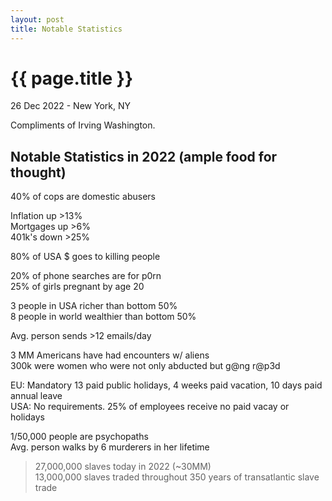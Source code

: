 ```yaml
---
layout: post
title: Notable Statistics
---
```


{{ page.title }}
================

<p class="meta">26 Dec 2022 - New York, NY</p>


Compliments of Irving Washington.


## Notable Statistics in 2022 (ample food for thought)
40% of cops are domestic abusers

Inflation up >13%  
Mortgages up >6%  
401k's down >25%

80% of USA $ goes to killing people

20% of phone searches are for p0rn  
25% of girls pregnant by age 20

3 people in USA richer than bottom 50%  
8 people in world wealthier than bottom 50%

Avg. person sends >12 emails/day

3 MM Americans have had encounters w/ aliens  
300k were women who were not only abducted but g@ng r@p3d

EU: Mandatory 13 paid public holidays, 4 weeks paid vacation, 10 days paid annual leave  
USA: No requirements. 25% of employees receive no paid vacay or holidays

1/50,000 people are psychopaths  
Avg. person walks by 6 murderers in her lifetime

>27,000,000 slaves today in 2022 (~30MM)  
13,000,000 slaves traded throughout 350 years of transatlantic slave trade